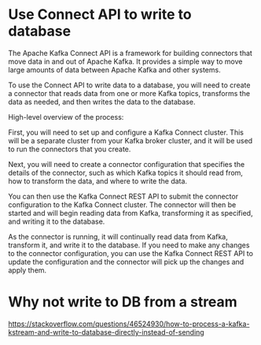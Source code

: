 # Use Connect API to write to database

The Apache Kafka Connect API is a framework for building connectors that move data in and out of Apache Kafka. It provides a simple way to move large amounts of data between Apache Kafka and other systems.

To use the Connect API to write data to a database, you will need to create a connector that reads data from one or more Kafka topics, transforms the data as needed, and then writes the data to the database.

High-level overview of the process:

First, you will need to set up and configure a Kafka Connect cluster. This will be a separate cluster from your Kafka broker cluster, and it will be used to run the connectors that you create.

Next, you will need to create a connector configuration that specifies the details of the connector, such as which Kafka topics it should read from, how to transform the data, and where to write the data.

You can then use the Kafka Connect REST API to submit the connector configuration to the Kafka Connect cluster. The connector will then be started and will begin reading data from Kafka, transforming it as specified, and writing it to the database.

As the connector is running, it will continually read data from Kafka, transform it, and write it to the database. If you need to make any changes to the connector configuration, you can use the Kafka Connect REST API to update the configuration and the connector will pick up the changes and apply them.


# Why not write to DB from a stream

https://stackoverflow.com/questions/46524930/how-to-process-a-kafka-kstream-and-write-to-database-directly-instead-of-sending
